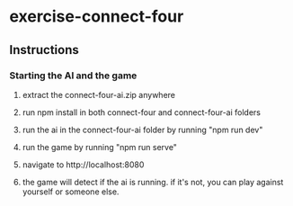 # exercise-connect-four


## Instructions

### Starting the AI and the game

1. extract the connect-four-ai.zip anywhere
1. run npm install in both connect-four and connect-four-ai folders
1. run the ai in the connect-four-ai folder by running "npm run dev"
1. run the game by running "npm run serve"
1. navigate to http://localhost:8080

1. the game will detect if the ai is running. if it's not, you can play against yourself or someone else.
